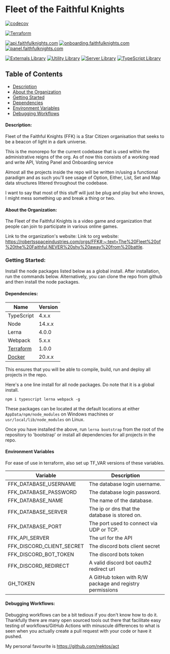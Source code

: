 # Fleet of the Faithful Knights

[![codecov](https://codecov.io/gh/kashw2/Fleet-of-the-Faithful-Knights/branch/main/graph/badge.svg?token=LQ5NNKW5WX)](https://codecov.io/gh/kashw2/Fleet-of-the-Faithful-Knights)

[![Terraform](https://github.com/kashw2/Fleet-of-the-Faithful-Knights/actions/workflows/terraform.yml/badge.svg)](https://github.com/kashw2/Fleet-of-the-Faithful-Knights/actions/workflows/terraform.yml)

[![api.faithfulknights.com](https://github.com/kashw2/Fleet-of-the-Faithful-Knights/actions/workflows/api.yml/badge.svg)](https://github.com/kashw2/Fleet-of-the-Faithful-Knights/actions/workflows/api.yml)
[![onboarding.faithfulknights.com](https://github.com/kashw2/Fleet-of-the-Faithful-Knights/actions/workflows/onboarding.yml/badge.svg)](https://github.com/kashw2/Fleet-of-the-Faithful-Knights/actions/workflows/onboarding.yml)
[![panel.faithfulknights.com](https://github.com/kashw2/Fleet-of-the-Faithful-Knights/actions/workflows/panel.yml/badge.svg)](https://github.com/kashw2/Fleet-of-the-Faithful-Knights/actions/workflows/panel.yml)

[![Externals Library](https://github.com/kashw2/Fleet-of-the-Faithful-Knights/actions/workflows/lib-external.yml/badge.svg)](https://github.com/kashw2/Fleet-of-the-Faithful-Knights/actions/workflows/lib-external.yml)
[![Utility Library](https://github.com/kashw2/Fleet-of-the-Faithful-Knights/actions/workflows/lib-util.yml/badge.svg)](https://github.com/kashw2/Fleet-of-the-Faithful-Knights/actions/workflows/lib-util.yml)
[![Server Library](https://github.com/kashw2/Fleet-of-the-Faithful-Knights/actions/workflows/lib-server.yml/badge.svg)](https://github.com/kashw2/Fleet-of-the-Faithful-Knights/actions/workflows/lib-server.yml)
[![TypeScript Library](https://github.com/kashw2/Fleet-of-the-Faithful-Knights/actions/workflows/lib-ts.yml/badge.svg)](https://github.com/kashw2/Fleet-of-the-Faithful-Knights/actions/workflows/lib-ts.yml)



## Table of Contents
- [Description](#description)
- [About the Organization](#about-the-organization)
- [Getting Started](#getting-started)
- [Dependencies](#dependencies)
- [Environment Variables](#environment-variables)
- [Debugging Workflows](#debugging-workflows)


#### Description:
Fleet of the Faithful Knights (FFK) is a Star Citizen organisation that seeks to be a beacon of light in a dark
universe.

This is the monorepo for the current codebase that is used within the administrative reigns of the org. As of now this
consists of a working read and write API, Voting Panel and Onboarding service

Almost all the projects inside the repo will be written in/using a functional paradigm and as such you'll see usage of
Option, Either, List, Set and Map data structures littered throughout the codebase.

I want to say that most of this stuff will just be plug and play but who knows, I might mess something up and break a
thing or two.


#### About the Organization:
The Fleet of the Faithful Knights is a video game and organization that people can join to participate in various online games.


Link to the organization's website: Link to org website: https://robertsspaceindustries.com/orgs/FFK#:~:text=The%20Fleet%20of%20the%20Faithful,NEVER%20shy%20away%20from%20battle.

### Getting Started:
Install the node packages listed below as a global install. After installation, run the commands below.
Alternatively, you can clone the repo from github and then install the node packages. 

#### Dependencies:

| Name                                                  | Version  |
|-------------------------------------------------------|----------|
| TypeScript                                            | 4.x.x    |
| Node                                                  | 14.x.x   |
| Lerna                                                 | 4.0.0    |
| Webpack                                               | 5.x.x    |
| [Terraform](https://www.terraform.io/downloads.html)  | 1.0.0    |
| [Docker](https://docs.docker.com/get-docker/)         | 20.x.x   |

This ensures that you will be able to compile, build, run and deploy all projects in the repo.

Here's a one line install for all node packages. Do note that it is a global install.

```npm i typescript lerna webpack -g```

These packages can be located at the default locations at either ```AppData/npm/node_modules``` on Windows machines
or ```usr/local/lib/node_modules``` on Linux.

Once you have installed the above, run ```lerna bootstrap``` from the root of the repository to 'bootstrap' or install
all dependencies for all projects in the repo.

#### Environment Variables

For ease of use in terraform, also set up TF_VAR versions of these variables.

| Variable                  | Description                                              |
|---------------------------|----------------------------------------------------------|
| FFK_DATABASE_USERNAME     | The database login username.                             |
| FFK_DATABASE_PASSWORD     | The database login password.                             |
| FFK_DATABASE_NAME         | The name of the database.                                |
| FFK_DATABASE_SERVER       | The ip or dns that the database is stored on.            |
| FFK_DATABASE_PORT         | The port used to connect via UDP or TCP.                 |
| FFK_API_SERVER            | The url for the API                                      |
| FFK_DISCORD_CLIENT_SECRET | The discord bots client secret                           |
| FFK_DISCORD_BOT_TOKEN     | The discord bots token                                   |
| FFK_DISCORD_REDIRECT      | A valid discord bot oauth2 redirect url                  |
| GH_TOKEN                  | A GitHub token with R/W package and registry permissions |

#### Debugging Workflows:

Debugging workflows can be a bit tedious if you don't know how to do it. Thankfully there are many open sourced tools
out there that facilitate easy testing of workflows/GitHub Actions with minuscule differences to what is seen when you
actually create a pull request with your code or have it pushed.

My personal favourite is https://github.com/nektos/act
